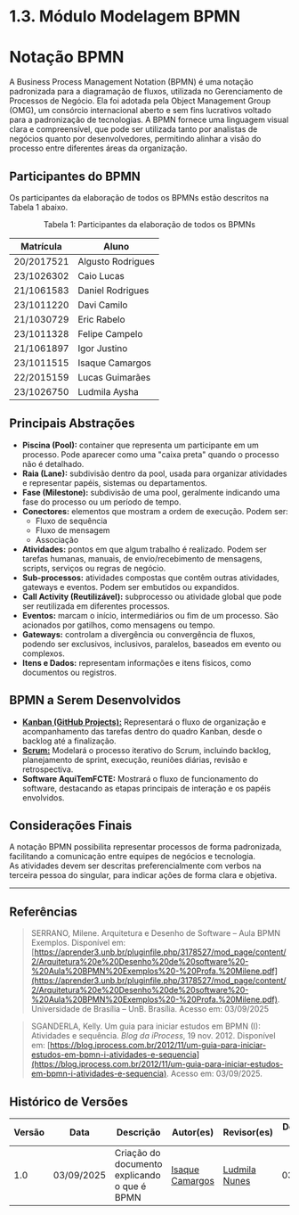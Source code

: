 # 1.3. Módulo Modelagem BPMN

# Notação BPMN

A Business Process Management Notation (BPMN) é uma notação padronizada para a diagramação de fluxos, utilizada no Gerenciamento de Processos de Negócio.  Ela foi adotada pela Object Management Group (OMG), um consórcio internacional aberto e sem fins lucrativos voltado para a padronização de tecnologias.  A BPMN fornece uma linguagem visual clara e compreensível, que pode ser utilizada tanto por analistas de negócios quanto por desenvolvedores, permitindo alinhar a visão do processo entre diferentes áreas da organização.

## Participantes do BPMN

Os participantes da elaboração de todos os BPMNs estão descritos na Tabela 1 abaixo.

<p style="text-align: center;">Tabela 1: Participantes da elaboração de todos os BPMNs</p>

| Matrí­cula  | Aluno             |
| ---------- | ----------------- |
| 20/2017521 | Algusto Rodrigues |
| 23/1026302 | Caio Lucas        |
| 21/1061583 | Daniel Rodrigues  |
| 23/1011220 | Davi Camilo       |
| 21/1030729 | Eric Rabelo       |
| 23/1011328 | Felipe Campelo    |
| 21/1061897 | Igor Justino      |
| 23/1011515 | Isaque Camargos   |
| 22/2015159 | Lucas Guimarães   |
| 23/1026750 | Ludmila Aysha     |

## Principais Abstrações

- **Piscina (Pool):** container que representa um participante em um processo. Pode aparecer como uma "caixa preta" quando o processo não é detalhado.  
- **Raia (Lane):** subdivisão dentro da pool, usada para organizar atividades e representar papéis, sistemas ou departamentos.  
- **Fase (Milestone):** subdivisão de uma pool, geralmente indicando uma fase do processo ou um período de tempo.  
- **Conectores:** elementos que mostram a ordem de execução. Podem ser:
  - Fluxo de sequência  
  - Fluxo de mensagem  
  - Associação  
- **Atividades:** pontos em que algum trabalho é realizado. Podem ser tarefas humanas, manuais, de envio/recebimento de mensagens, scripts, serviços ou regras de negócio.  
- **Sub-processos:** atividades compostas que contêm outras atividades, gateways e eventos. Podem ser embutidos ou expandidos.  
- **Call Activity (Reutilizável):** subprocesso ou atividade global que pode ser reutilizada em diferentes processos.  
- **Eventos:** marcam o início, intermediários ou fim de um processo. São acionados por gatilhos, como mensagens ou tempo.  
- **Gateways:** controlam a divergência ou convergência de fluxos, podendo ser exclusivos, inclusivos, paralelos, baseados em evento ou complexos.  
- **Itens e Dados:** representam informações e itens físicos, como documentos ou registros.

## BPMN a Serem Desenvolvidos

- **[Kanban (GitHub Projects):](/Base/1.3.1.BPMNKanban.md)** Representará o fluxo de organização e acompanhamento das tarefas dentro do quadro Kanban, desde o backlog até a finalização.  
- **[Scrum:](/Base/1.3.2.BPMNScrum.md)** Modelará o processo iterativo do Scrum, incluindo backlog, planejamento de sprint, execução, reuniões diárias, revisão e retrospectiva.  
- **Software AquiTemFCTE:** Mostrará o fluxo de funcionamento do software, destacando as etapas principais de interação e os papéis envolvidos.

## Considerações Finais

A notação BPMN possibilita representar processos de forma padronizada, facilitando a comunicação entre equipes de negócios e tecnologia.  
As atividades devem ser descritas preferencialmente com verbos na terceira pessoa do singular, para indicar ações de forma clara e objetiva.  

---

## Referências 

> SERRANO, Milene. Arquitetura e Desenho de Software – Aula BPMN Exemplos. Disponível em: [https://aprender3.unb.br/pluginfile.php/3178527/mod_page/content/2/Arquitetura%20e%20Desenho%20de%20software%20-%20Aula%20BPMN%20Exemplos%20-%20Profa.%20Milene.pdf](https://aprender3.unb.br/pluginfile.php/3178527/mod_page/content/2/Arquitetura%20e%20Desenho%20de%20software%20-%20Aula%20BPMN%20Exemplos%20-%20Profa.%20Milene.pdf). Universidade de Brasília – UnB. Brasília. Acesso em: 03/09/2025

> SGANDERLA, Kelly. Um guia para iniciar estudos em BPMN (I): Atividades e sequência. *Blog da iProcess*, 19 nov. 2012. Disponível em: [https://blog.iprocess.com.br/2012/11/um-guia-para-iniciar-estudos-em-bpmn-i-atividades-e-sequencia](https://blog.iprocess.com.br/2012/11/um-guia-para-iniciar-estudos-em-bpmn-i-atividades-e-sequencia). Acesso em: 03/09/2025.

## Histórico de Versões
| Versão | Data | Descrição | Autor(es) | Revisor(es) | Detalhes da Revisão |
| -- | -- | -- | -- | -- | -- |
| 1.0 | 03/09/2025 | Criação do documento explicando o que é BPMN | [Isaque Camargos](https://github.com/isaqzin) | [Ludmila Nunes](https://github.com/ludmilaaysha) | 03/09/2025 |


